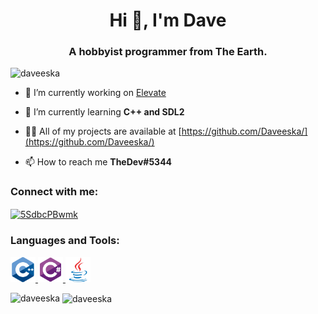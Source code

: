 <h1 align="center">Hi 👋, I'm Dave</h1>
<h3 align="center">A hobbyist programmer from The Earth.</h3>

<p align="left"> <img src="https://komarev.com/ghpvc/?username=daveeska&label=Profile%20views&color=0e75b6&style=flat" alt="daveeska" /> </p>

- 🔭 I’m currently working on [Elevate](https://github.com/Daveeska/Elevate)

- 🌱 I’m currently learning **C++ and SDL2**

- 👨‍💻 All of my projects are available at [https://github.com/Daveeska/](https://github.com/Daveeska/)

- 📫 How to reach me **TheDev#5344**

<h3 align="left">Connect with me:</h3>
<p align="left">
<a href="https://discord.gg/5SdbcPBwmk" target="blank"><img align="center" src="https://raw.githubusercontent.com/rahuldkjain/github-profile-readme-generator/master/src/images/icons/Social/discord.svg" alt="5SdbcPBwmk" height="30" width="40" /></a>
</p>

<h3 align="left">Languages and Tools:</h3>
<p align="left"> <a href="https://www.w3schools.com/cpp/" target="_blank" rel="noreferrer"> <img src="https://raw.githubusercontent.com/devicons/devicon/master/icons/cplusplus/cplusplus-original.svg" alt="cplusplus" width="40" height="40"/> </a> <a href="https://www.w3schools.com/cs/" target="_blank" rel="noreferrer"> <img src="https://raw.githubusercontent.com/devicons/devicon/master/icons/csharp/csharp-original.svg" alt="csharp" width="40" height="40"/> </a> <a href="https://www.java.com" target="_blank" rel="noreferrer"> <img src="https://raw.githubusercontent.com/devicons/devicon/master/icons/java/java-original.svg" alt="java" width="40" height="40"/> </a> </p>

<p><img align="left" src="https://github-readme-stats.vercel.app/api/top-langs?username=daveeska&show_icons=true&locale=en&layout=compact" alt="daveeska" /></p>

<p>&nbsp;<img align="center" src="https://github-readme-stats.vercel.app/api?username=daveeska&show_icons=true&locale=en" alt="daveeska" /></p>

